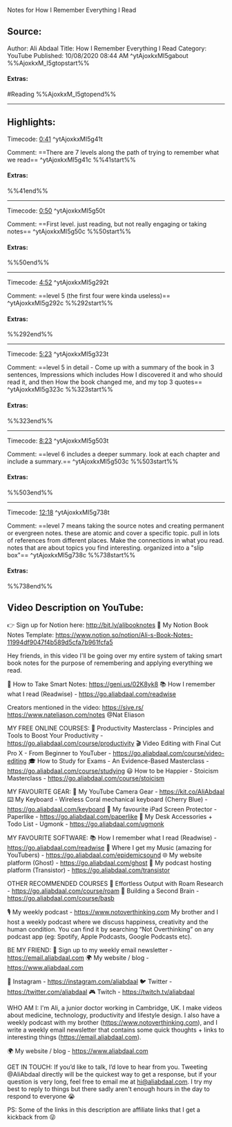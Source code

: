 Notes for How I Remember Everything I Read

## Source:
Author: Ali Abdaal
Title: How I Remember Everything I Read
Category: YouTube
Published: 10/08/2020 08:44 AM
 ^ytAjoxkxMI5gabout
%%AjoxkxM_I5gtopstart%%
#### Extras:
#Reading
%%AjoxkxM_I5gtopend%%

-----
## Highlights:

Timecode: [0:41](https://www.youtube.com/watch?v=AjoxkxM_I5g&t=41) ^ytAjoxkxMI5g41t

Comment: ==There are 7 levels along the path of trying to remember what we read== ^ytAjoxkxMI5g41c
%%41start%%
#### Extras:

%%41end%%


-----
Timecode: [0:50](https://www.youtube.com/watch?v=AjoxkxM_I5g&t=50) ^ytAjoxkxMI5g50t

Comment: ==First level. just reading, but not really engaging or taking notes== ^ytAjoxkxMI5g50c
%%50start%%
#### Extras:

%%50end%%


-----
Timecode: [4:52](https://www.youtube.com/watch?v=AjoxkxM_I5g&t=292) ^ytAjoxkxMI5g292t

Comment: ==level 5 (the first four were kinda useless)== ^ytAjoxkxMI5g292c
%%292start%%
#### Extras:

%%292end%%


-----
Timecode: [5:23](https://www.youtube.com/watch?v=AjoxkxM_I5g&t=323) ^ytAjoxkxMI5g323t

Comment: ==level 5 in detail - Come up with a summary of the book in 3 sentences, Impressions which includes How I discovered it and who should read it, and then How the book changed me, and my top 3 quotes== ^ytAjoxkxMI5g323c
%%323start%%
#### Extras:

%%323end%%


-----
Timecode: [8:23](https://www.youtube.com/watch?v=AjoxkxM_I5g&t=503) ^ytAjoxkxMI5g503t

Comment: ==level 6 includes a deeper summary. look at each chapter and include a summary.== ^ytAjoxkxMI5g503c
%%503start%%
#### Extras:

%%503end%%


-----
Timecode: [12:18](https://www.youtube.com/watch?v=AjoxkxM_I5g&t=738) ^ytAjoxkxMI5g738t

Comment: ==level 7 means taking the source notes and creating permanent or evergreen notes. these are atomic and cover a specific topic. pull in lots of references from different places. Make the connections in what you read. notes that are about topics you find interesting. organized into a "slip box"== ^ytAjoxkxMI5g738c
%%738start%%
#### Extras:

%%738end%%


## Video Description on YouTube:
👉 Sign up for Notion here: http://bit.ly/alibooknotes
📝 My Notion Book Notes Template: https://www.notion.so/notion/Ali-s-Book-Notes-11994df9047f4b589d5cfa7b961fcfa5

Hey friends, in this video I'll be going over my entire system of taking smart book notes for the purpose of remembering and applying everything we read. 

📕 How to Take Smart Notes: https://geni.us/02K8yk8
📚  How I remember what I read (Readwise) - https://go.aliabdaal.com/readwise 

Creators mentioned in the video:
https://sive.rs/
https://www.nateliason.com/notes @Nat Eliason 

MY FREE ONLINE COURSES:
🚀  Productivity Masterclass - Principles and Tools to Boost Your Productivity - https://go.aliabdaal.com/course/productivity
🎬  Video Editing with Final Cut Pro X - From Beginner to YouTuber - https://go.aliabdaal.com/course/video-editing
🎓  How to Study for Exams - An Evidence-Based Masterclass - https://go.aliabdaal.com/course/studying
😃  How to be Happier - Stoicism Masterclass - https://go.aliabdaal.com/course/stoicism

MY FAVOURITE GEAR:
🎥  My YouTube Camera Gear - https://kit.co/AliAbdaal
⌨️  My Keyboard - Wireless Coral mechanical keyboard (Cherry Blue) - https://go.aliabdaal.com/keyboard 
📝  My favourite iPad Screen Protector - Paperlike - https://go.aliabdaal.com/paperlike 
🎒 My Desk Accessories + Todo List - Ugmonk - https://go.aliabdaal.com/ugmonk

MY FAVOURITE SOFTWARE:
📚  How I remember what I read (Readwise) - https://go.aliabdaal.com/readwise 
🎵  Where I get my Music (amazing for YouTubers) - https://go.aliabdaal.com/epidemicsound
🌐  My website platform (Ghost) - https://go.aliabdaal.com/ghost
🎤  My podcast hosting platform (Transistor) - https://go.aliabdaal.com/transistor

OTHER RECOMMENDED COURSES
📔 Effortless Output with Roam Research - https://go.aliabdaal.com/course/roam
📓 Building a Second Brain - https://go.aliabdaal.com/course/basb

🎙 My weekly podcast - https://www.notoverthinking.com
My brother and I host a weekly podcast where we discuss happiness, creativity and the human condition. You can find it by searching “Not Overthinking” on any podcast app (eg: Spotify, Apple Podcasts, Google Podcasts etc). 

BE MY FRIEND:
💌  Sign up to my weekly email newsletter - https://email.aliabdaal.com
🌍  My website / blog - https://www.aliabdaal.com 
 
📸  Instagram - https://instagram.com/aliabdaal
🐦  Twitter - https://twitter.com/aliabdaal
🎮  Twitch - https://twitch.tv/aliabdaal

WHO AM I:
I'm Ali, a junior doctor working in Cambridge, UK. I make videos about medicine, technology, productivity and lifestyle design. I also have a weekly podcast with my brother (https://www.notoverthinking.com), and I write a weekly email newsletter that contains some quick thoughts + links to interesting things (https://email.aliabdaal.com).

🌍  My website / blog - https://www.aliabdaal.com 

GET IN TOUCH:
If you’d like to talk, I’d love to hear from you. Tweeting @AliAbdaal directly will be the quickest way to get a response, but if your question is very long, feel free to email me at hi@aliabdaal.com. I try my best to reply to things but there sadly aren't enough hours in the day to respond to everyone 😭

PS: Some of the links in this description are affiliate links that I get a kickback from 😜